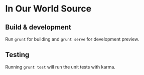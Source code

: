 # In Our World Source

## Build & development

Run `grunt` for building and `grunt serve` for development preview.

## Testing

Running `grunt test` will run the unit tests with karma.
